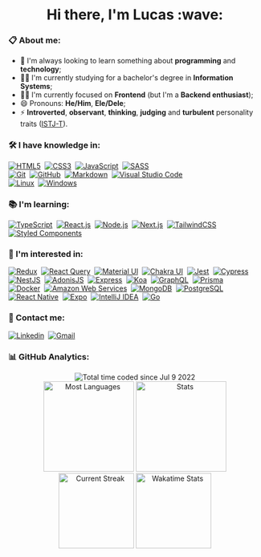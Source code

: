 <h1 align="center">Hi there, I'm Lucas&nbsp;:wave:</h1>

### :clipboard:&nbsp;About me:

- :seedling:&nbsp;I'm always looking to learn something about **programming** and **technology**;
- :man_student:&nbsp;I'm currently studying for a bachelor's degree in **Information Systems**;
- :man_technologist:&nbsp;I'm currently focused on **Frontend** (but I'm a **Backend enthusiast**); 
- :smile:&nbsp;Pronouns: **He/Him**, **Ele/Dele**;
- :zap:&nbsp;**Introverted**, **observant**, **thinking**, **judging** and **turbulent** personality traits ([ISTJ-T](https://www.16personalities.com/istj-personality)).

### :hammer_and_wrench:&nbsp;I have knowledge in:

[![HTML5](https://img.shields.io/badge/-HTML5-111?style=flat&logo=html5 "HTML5")](https://developer.mozilla.org/en-US/docs/Web/HTML)&nbsp;
[![CSS3](https://img.shields.io/badge/-CSS3-111?style=flat&logo=css3&logoColor=2965f1 "CSS3")](https://developer.mozilla.org/en-US/docs/Web/CSS)&nbsp;
[![JavaScript](https://img.shields.io/badge/-JavaScript-111?style=flat&logo=javascript "JavaScript")](https://developer.mozilla.org/en-US/docs/Web/JavaScript)&nbsp;
[![SASS](https://img.shields.io/badge/-SASS-111?style=flat&logo=sass "SASS")](https://sass-lang.com/)&nbsp; <br/>
[![Git](https://img.shields.io/badge/-Git-111?style=flat&logo=git "Git")](https://git-scm.com/)&nbsp;
[![GitHub](https://img.shields.io/badge/-GitHub-111?style=flat&logo=github "GitHub")](https://github.com/)&nbsp;
[![Markdown](https://img.shields.io/badge/-Markdown-111?style=flat&logo=markdown "Markdown")](https://www.markdownguide.org/)&nbsp; 
[![Visual Studio Code](https://img.shields.io/badge/-VS%20Code-111?style=flat&logo=visual-studio-code&logoColor=007ACC "VS Code")](https://code.visualstudio.com/)&nbsp; <br/>
[![Linux](https://img.shields.io/badge/-Linux-111?style=flat&logo=linux "Linux")](https://www.linux.org/)&nbsp; 
[![Windows](https://img.shields.io/badge/-Windows-111?style=flat&logo=windows&logoColor=0078D6 "Windows")](https://www.microsoft.com/en-us/windows)&nbsp; <br/>

### :books:&nbsp;I'm learning:

[![TypeScript](https://img.shields.io/badge/-TypeScript-111?style=flat&logo=typescript "TypeScript")](https://www.typescriptlang.org/)&nbsp;
[![React.js](https://img.shields.io/badge/-React.js-111?style=flat&logo=react "React.js")](https://reactjs.org/)&nbsp;
[![Node.js](https://img.shields.io/badge/-Node.js-111?style=flat&logo=node.js "Node.js")](https://nodejs.org/en/)&nbsp; 
[![Next.js](https://img.shields.io/badge/-Next.js-111?style=flat&logo=next.js "Next.js")](https://nextjs.org/)&nbsp;
[![TailwindCSS](https://img.shields.io/badge/-Tailwind%20CSS-111?style=flat&logo=tailwindcss "Tailwind CSS")](https://tailwindcss.com/)&nbsp; 
[![Styled Components](https://img.shields.io/badge/-Styled--Components-111?style=flat&logo=styled-components&logoColor=fff "Styled-Components")](https://styled-components.com/)&nbsp;<br/>

### :telescope:&nbsp;I'm interested in:

[![Redux](https://img.shields.io/badge/-Redux-111?style=flat&logo=redux&logoColor=764ABC "Redux")](https://redux.js.org/)&nbsp;
[![React Query](https://img.shields.io/badge/-React%20Query-111?style=flat&logo=react%20query "React Query")](https://react-query-v3.tanstack.com/)&nbsp;
[![Material UI](https://img.shields.io/badge/-Material%20UI-111?style=flat&logo=mui "Material UI")](https://mui.com/)&nbsp;
[![Chakra UI](https://img.shields.io/badge/-Chakra%20UI-111?style=flat&logo=Chakra%20UI "Chakra UI")](https://chakra-ui.com/)&nbsp;
[![Jest](https://img.shields.io/badge/-Jest-111?style=flat&logo=jest&logoColor=C21325 "Jest")](https://jestjs.io/)&nbsp;
[![Cypress](https://img.shields.io/badge/-Cypress-111?style=flat&logo=cypress "Cypress")](https://www.cypress.io/)&nbsp; <br/>
[![NestJS](https://img.shields.io/badge/-Nest%20JS-111?style=flat&logo=nestjs&logoColor=E0234E "NestJS")](https://nestjs.com/)&nbsp;
[![AdonisJS](https://img.shields.io/badge/-AdonisJS-111?style=flat&logo=adonisjs "AdonisJS")](https://adonisjs.com/)&nbsp;
[![Express](https://img.shields.io/badge/-Express-111?style=flat&logo=express "Express")](https://expressjs.com/)&nbsp;
[![Koa](https://img.shields.io/badge/-Koa-111?style=flat&logo=koa "Koa")](https://koajs.com/)&nbsp;
[![GraphQL](https://img.shields.io/badge/-GraphQL-111?style=flat&logo=graphql&logoColor=E10098 "GraphQL")](https://graphql.org/)&nbsp;
[![Prisma](https://img.shields.io/badge/-Prisma-111?style=flat&logo=prisma&logoColor=16A394 "Prisma")](https://www.prisma.io/)&nbsp; <br/>
[![Docker](https://img.shields.io/badge/-Docker-111?style=flat&logo=docker "Docker")](https://www.docker.com/)&nbsp;
[![Amazon Web Services](https://img.shields.io/badge/-AWS-111?style=flat&logo=amazon%20aws&logoColor=FF9900 "AWS")](https://aws.amazon.com/)&nbsp;
[![MongoDB](https://img.shields.io/badge/-MongoDB-111?style=flat&logo=mongodb "MongoDB")](https://www.mongodb.com/)&nbsp;
[![PostgreSQL](https://img.shields.io/badge/-PostgreSQL-111?style=flat&logo=postgresql "PostgreSQL")](https://www.postgresql.org/)&nbsp; <br/>
[![React Native](https://img.shields.io/badge/-React%20Native-111?style=flat&logo=react&logoColor=fff "React Native")](https://reactnative.dev/)&nbsp;
[![Expo](https://img.shields.io/badge/-Expo-111?style=flat&logo=expo "Expo")](https://expo.dev/)&nbsp;
[![IntelliJ IDEA](https://img.shields.io/badge/-IntelliJ%20IDEA-111?style=flat&logo=IntelliJ%20IDEA "IntelliJ")](https://www.jetbrains.com/idea/)&nbsp;
[![Go](https://img.shields.io/badge/-Go-111?style=flat&logo=go "Go")](https://go.dev/)&nbsp; <br/>

### :handshake:&nbsp;Contact me:

[![Linkedin](https://img.shields.io/badge/-Lucas%20Morais-0A66C2?style=flat&logo=linkedin&logoColor=fff "Linkedin")](https://www.linkedin.com/in/lucas-morais-santos/)&nbsp;
[![Gmail](https://img.shields.io/badge/-lucas14.morais@gmail.com-EA4335?style=flat&logo=gmail&logoColor=fff "Gmail")](mailto:lucas14.morais@gmail.com)&nbsp; <br/>

### :bar_chart:&nbsp;GitHub Analytics:
<div align="center">
  <div align="center"> <img src="https://wakatime.com/badge/user/156024ed-a04f-4c9c-ad43-0483b7edb8f9.svg?style=flat" alt="Total time coded since Jul 9 2022" /> </div>
  
  <img height="180em" src="https://github-readme-stats.vercel.app/api/top-langs/?username=LucasMorais1998&theme=chartreuse-dark&title_color=fff&text_color=fff&layout=compact&langs_count=7&hide_border=true" alt="Most Languages" />
  
  <img height="180em" src="https://github-readme-stats.vercel.app/api?username=LucasMorais1998&&show_icons=true&theme=chartreuse-dark&title_color=fff&text_color=fff&hide_border=true&count_private=true" alt="Stats" />
  
  <img height="150em" src="http://github-readme-streak-stats.herokuapp.com?user=LucasMorais1998&theme=chartreuse-dark&hide_border=true&stroke=FFFFFF&ring=FFFFFF&fire=36BCF7&currStreakNum=F7F7F7&sideNums=F7F7F7&currStreakLabel=36BCF7&sideLabels=36BCF7&dates=FFFFFF)](https://git.io/streak-stats" alt="Current Streak" />
  
  <img height="150em" src="https://github-readme-stats.vercel.app/api/wakatime?username=LucasMorais1998&langs_count=8&theme=chartreuse-dark&title_color=fff&text_color=fff&hide_border=true&layout=compact&v=2" alt="Wakatime Stats" />
</div>
